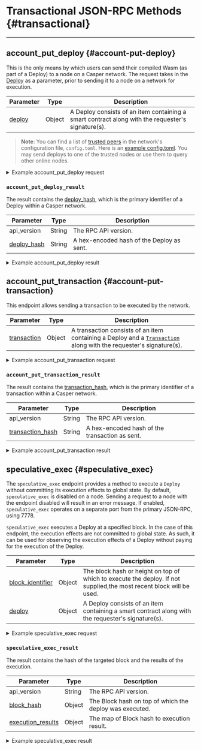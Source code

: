 # Transactional JSON-RPC Methods {#transactional}

---

## account_put_deploy {#account-put-deploy}

This is the only means by which users can send their compiled Wasm (as part of a Deploy) to a node on a Casper network. The request takes in the [Deploy](../../concepts/design/casper-design.md/#execution-semantics-deploys) as a parameter, prior to sending it to a node on a network for execution.

|Parameter|Type|Description|
|---------|----|-----------|
|[deploy](./types_chain.md#deploy)|Object|A Deploy consists of an item containing a smart contract along with the requester's signature(s).|

> **Note**: You can find a list of [trusted peers](../../operators/setup/joining.md/#known-addresses) in the network's configuration file, `config.toml`. Here is an [example config.toml](https://github.com/casper-network/casper-node/blob/dev/resources/production/config-example.toml#L131). You may send deploys to one of the trusted nodes or use them to query other online nodes.

<details>

<summary>Example account_put_deploy request</summary>

```bash

{
  "id": 1,
  "jsonrpc": "2.0",
  "method": "account_put_deploy",
  "params": [
    {
      "approvals": [
        {
          "signer": "01f8b29f39c38600ecb3bbb082951e04ab63a4ad4f7c9048a5057e461a5a8d58a5",
          "signature": "019d6ef5c62c80ad4e50df343fba6f0fced17dea4c65e7976f66335ffcfcde2a7f02e928c8507cef3c76c3151e0e9cc9c3f7838b9f7a99ac4be5522ca092841100"
        }
      ],
      "hash": "00a8677713222df88b6988926e0b14adeda6c663957f5075003395da4e5c6888",
      "header": {
        "account": "01f8b29f39c38600ecb3bbb082951e04ab63a4ad4f7c9048a5057e461a5a8d58a5",
        "body_hash": "145ae09d6da5bc290051db8cb7132a41a30473d5900eaaf409d92b666325ca00",
        "chain_name": "casper-net-1",
        "dependencies": [
          "0101010101010101010101010101010101010101010101010101010101010101"
        ],
        "gas_price": 1,
        "timestamp": "2023-09-26T14:07:10.024Z",
        "ttl": "1h"
      },
      "payment": {
        "StoredContractByName": {
          "args": [
            [
              "amount",
              {
                "bytes": "0400f90295",
                "cl_type": "U512"
              }
            ]
          ],
          "entry_point": "example-entry-point",
          "name": "casper-example"
        }
      },
      "session": {
        "Transfer": {
          "args": [
            [
              "amount",
              {
                "cl_type": "U512",
                "bytes": "0400f90295"
              }
            ],
            [
              "target",
              {
                "cl_type": "URef",
                "bytes": "09480c3248ef76b603d386f3f4f8a5f87f597d4eaffd475433f861af187ab5db07"
              }
            ]
          ]
        }
      }
    }
  ]
}

```

</details>

### `account_put_deploy_result`

The result contains the [deploy_hash](./types_chain.md#deployhash), which is the primary identifier of a Deploy within a Casper network.

|Parameter|Type|Description|
|---------|----|-----------|
|api_version|String|The RPC API version.|
|[deploy_hash](./types_chain.md#deployhash)|String| A hex-encoded hash of the Deploy as sent.|

<details>

<summary>Example account_put_deploy result</summary>

```bash

{
  "id": 1,
  "jsonrpc": "2.0",
  "result": {
    "api_version": "1.4.13",
    "deploy_hash": "5c9b3b099c1378aa8e4a5f07f59ff1fcdc69a83179427c7e67ae0377d94d93fa"
  }
}

```

</details>

## account_put_transaction {#account-put-transaction}

This endpoint allows sending a transaction to be executed by the network.

|Parameter|Type|Description|
|---------|----|-----------|
|[transaction](./types_chain.md#transaction)|Object|A transaction consists of an item containing a Deploy and a [`Transaction`](./types_chain.md#transaction) along with the requester's signature(s).|

<details>

<summary>Example account_put_transaction request</summary>

```bash
{
  "id": 1,
  "jsonrpc": "2.0",
  "method": "account_put_transaction",
  "params": [
    {
      "name": "transaction",
      "value": {
        "Version1": {
          "hash": "6aaf4a54499e3757eb4be6967503dcc431e4623bf8bb57a14c1729a114a1aaa2",
          "header": {
            "chain_name": "casper-example",
            "timestamp": "2020-11-17T00:39:24.072Z",
            "ttl": "1h",
            "body_hash": "d2433e28993036fbdf7c963cd753893fefe619e7dbb5c0cafa5cb03bcf3ff9db",
            "pricing_mode": {
              "GasPriceMultiplier": 1
            },
            "payment_amount": null,
            "initiator_addr": {
              "PublicKey": "01d9bf2148748a85c89da5aad8ee0b0fc2d105fd39d41a4c796536354f0ae2900c"
            }
          },
          "body": {
            "args": [
              [
                "source",
                {
                  "cl_type": "URef",
                  "bytes": "0a0a0a0a0a0a0a0a0a0a0a0a0a0a0a0a0a0a0a0a0a0a0a0a0a0a0a0a0a0a0a0a07",
                  "parsed": "uref-0a0a0a0a0a0a0a0a0a0a0a0a0a0a0a0a0a0a0a0a0a0a0a0a0a0a0a0a0a0a0a0a-007"
                }
              ],
              [
                "target",
                {
                  "cl_type": "URef",
                  "bytes": "1b1b1b1b1b1b1b1b1b1b1b1b1b1b1b1b1b1b1b1b1b1b1b1b1b1b1b1b1b1b1b1b00",
                  "parsed": "uref-1b1b1b1b1b1b1b1b1b1b1b1b1b1b1b1b1b1b1b1b1b1b1b1b1b1b1b1b1b1b1b1b-000"
                }
              ],
              [
                "amount",
                {
                  "cl_type": "U512",
                  "bytes": "0500ac23fc06",
                  "parsed": "30000000000"
                }
              ],
              [
                "to",
                {
                  "cl_type": {
                    "Option": {
                      "ByteArray": 32
                    }
                  },
                  "bytes": "012828282828282828282828282828282828282828282828282828282828282828",
                  "parsed": "2828282828282828282828282828282828282828282828282828282828282828"
                }
              ],
              [
                "id",
                {
                  "cl_type": {
                    "Option": "U64"
                  },
                  "bytes": "01e703000000000000",
                  "parsed": 999
                }
              ]
            ],
            "target": "Native",
            "entry_point": "Transfer",
            "scheduling": "Standard"
          },
          "approvals": [
            {
              "signer": "01d9bf2148748a85c89da5aad8ee0b0fc2d105fd39d41a4c796536354f0ae2900c",
              "signature": "012152c1eab67f63faa6a482ec4847ecd145c3b2c3e2affe763303ecb4ccf8618a1b2d24de7313fbf8a2ac1b5256471cc6bbf21745af15516331e5fc3d4a2fa201"
            }
          ]
        }
      }
    }
  ],
}

```

</details>

### `account_put_transaction_result`

The result contains the [transaction_hash](./types_chain.md#transactionhash), which is the primary identifier of a transaction within a Casper network.

|Parameter|Type|Description|
|---------|----|-----------|
|api_version|String|The RPC API version.|
|[transaction_hash](./types_chain.md#transactionhash)|String| A hex-encoded hash of the transaction as sent.|

<details>

<summary>Example account_put_transaction result</summary>

```bash
{
  "id": 1,
  "jsonrpc": "2.0",
  "result": {
            "name": "account_put_transaction_example_result",
            "value": {
              "api_version": "1.5.3",
              "transaction_hash": {
                "Version1": "6aaf4a54499e3757eb4be6967503dcc431e4623bf8bb57a14c1729a114a1aaa2"
              }
            }
          }
}

```

</details>

## speculative_exec {#speculative_exec}

The `speculative_exec` endpoint provides a method to execute a `Deploy` without committing its execution effects to global state. By default, `speculative_exec` is disabled on a node. Sending a request to a node with the endpoint disabled will result in an error message. If enabled, `speculative_exec` operates on a separate port from the primary JSON-RPC, using 7778.

`speculative_exec` executes a Deploy at a specified block. In the case of this endpoint, the execution effects are not committed to global state. As such, it can be used for observing the execution effects of a Deploy without paying for the execution of the Deploy.

|Parameter|Type|Description|
|---------|----|-----------|
|[block_identifier](./types_chain.md#blockidentifier)|Object|The block hash or height on top of which to execute the deploy. If not supplied,the most recent block will be used.|
|[deploy](./types_chain.md#deploy)|Object|A Deploy consists of an item containing a smart contract along with the requester's signature(s).|

<details>

<summary>Example speculative_exec request</summary>

```bash

{
  "jsonrpc": "2.0",
  "method": "speculative_exec",
  "params": {
    "block_identifier": null,
    "deploy": {
      "hash": "b6aa46333fb858deee7f259a5bca581251c6200a5d902aeb1244c3a7169b5971",
      "header": {
        "account": "01a2905e4680aa49e0b44100d9dfc861b9605bb35f9956b1e99eb43863363d80aa",
        "timestamp": "2023-05-23T13:32:45.554Z",
        "ttl": "30m",
        "gas_price": 1,
        "body_hash": "74db109805bb20de43ef89a5b084544a858908b236601519d5827cd9b7fbb925",
        "dependencies": [],
        "chain_name": "integration-test"
      },
      "payment": {
        "ModuleBytes": {
          "module_bytes": "",
          "args": [
            [
              "amount",
              {
                "cl_type": "U512",
                "bytes": "0400e1f505",
                "parsed": "100000000"
              }
            ]
          ]
        }
      },
      "session": {
        "Transfer": {
          "args": [
            [
              "amount",
              {
                "cl_type": "U512",
                "bytes": "0400f90295",
                "parsed": "2500000000"
              }
            ],
            [
              "target",
              {
                "cl_type": "PublicKey",
                "bytes": "01265ea737411b349ad3d0fc724c2c588acd2765c057e5c690cd5e3dade401782b",
                "parsed": "01265ea737411b349ad3d0fc724c2c588acd2765c057e5c690cd5e3dade401782b"
              }
            ],
            [
              "id",
              {
                "cl_type": {
                  "Option": "U64"
                },
                "bytes": "010000000000000000",
                "parsed": 0
              }
            ]
          ]
        }
      },
      "approvals": [
        {
          "signer": "01a2905e4680aa49e0b44100d9dfc861b9605bb35f9956b1e99eb43863363d80aa",
          "signature": "01c94d517d5bbc8d5c74e0e68b8cb308561ff979a1c91907b56d427cc90156c437726c0b736d17f7303f2db66e405c7e5c8175b8b863703938eff1659766dff808"
        }
      ]
    }
  },
  "id": 6889533540839698701
}

```

</details>

### `speculative_exec_result`

The result contains the hash of the targeted block and the results of the execution.

|Parameter|Type|Description|
|---------|----|-----------|
|api_version|String|The RPC API version.|
|[block_hash](./types_chain.md#blockhash)|Object|The Block hash on top of which the deploy was executed.|
|[execution_results](./types_chain.md#executionresult)|Object|The map of Block hash to execution result.|

<details>

<summary>Example speculative_exec result</summary>

```bash

{
  "jsonrpc": "2.0",
  "id": -8801853076373554652,
  "result": {
    "api_version": "1.5.0",
    "block_hash": "ff862326b08702a5089d64e32100537b7ff984cac4c0ba6d1c561f7c47125f76",
    "execution_result": {
      "Success": {
        "effect": {
          "operations": [],
          "transforms": [
            {
              "key": "hash-d2dfc9409965993f9e186db762b585274dcafe439fa1321cfca08017262c8e46",
              "transform": "Identity"
            },
            {
              "key": "account-hash-f466e7f5f9240fb577d1d4c650c4063752553406dff7aa24b4822ba2b72e5b65",
              "transform": "Identity"
            },
            {
              "key": "account-hash-f466e7f5f9240fb577d1d4c650c4063752553406dff7aa24b4822ba2b72e5b65",
              "transform": "Identity"
            },
            {
              "key": "hash-d2dfc9409965993f9e186db762b585274dcafe439fa1321cfca08017262c8e46",
              "transform": "Identity"
            },
            {
              "key": "hash-d2dfc9409965993f9e186db762b585274dcafe439fa1321cfca08017262c8e46",
              "transform": "Identity"
            },
            {
              "key": "hash-0a300922655180354a9ee92b808c7b45b08e5b01d9da0bac9a9b3415bcebbf8d",
              "transform": "Identity"
            },
            {
              "key": "hash-d2dfc9409965993f9e186db762b585274dcafe439fa1321cfca08017262c8e46",
              "transform": "Identity"
            },
            {
              "key": "hash-f8df015ba26860a7ec8cab4ee99f079325b0bbb9ef0e7810b63d85df39da95fe",
              "transform": "Identity"
            },
            {
              "key": "hash-f8df015ba26860a7ec8cab4ee99f079325b0bbb9ef0e7810b63d85df39da95fe",
              "transform": "Identity"
            },
            {
              "key": "hash-59c6451dd58463708fa0b122e97114f07fa5f609229c9d67ac9426935416fbeb",
              "transform": "Identity"
            },
            {
              "key": "hash-f8df015ba26860a7ec8cab4ee99f079325b0bbb9ef0e7810b63d85df39da95fe",
              "transform": "Identity"
            },
            {
              "key": "balance-7c25ef9382fcae902b922866434f7111a1b34534323e93ff5bf22f1a401c2678",
              "transform": "Identity"
            },
            {
              "key": "balance-ea3c9bdcbe57f067a29609d397981b2d0fb39853a0a9f06e444b06404eadcb1a",
              "transform": "Identity"
            },
            {
              "key": "balance-7c25ef9382fcae902b922866434f7111a1b34534323e93ff5bf22f1a401c2678",
              "transform": {
                "WriteCLValue": {
                  "cl_type": "U512",
                  "bytes": "05f0e630ed87",
                  "parsed": "583799990000"
                }
              }
            },
            {
              "key": "balance-ea3c9bdcbe57f067a29609d397981b2d0fb39853a0a9f06e444b06404eadcb1a",
              "transform": {
                "AddUInt512": "100000000"
              }
            },
            {
              "key": "hash-d2dfc9409965993f9e186db762b585274dcafe439fa1321cfca08017262c8e46",
              "transform": "Identity"
            },
            {
              "key": "account-hash-f466e7f5f9240fb577d1d4c650c4063752553406dff7aa24b4822ba2b72e5b65",
              "transform": "Identity"
            },
            {
              "key": "account-hash-f466e7f5f9240fb577d1d4c650c4063752553406dff7aa24b4822ba2b72e5b65",
              "transform": "Identity"
            },
            {
              "key": "hash-d2dfc9409965993f9e186db762b585274dcafe439fa1321cfca08017262c8e46",
              "transform": "Identity"
            },
            {
              "key": "hash-d2dfc9409965993f9e186db762b585274dcafe439fa1321cfca08017262c8e46",
              "transform": "Identity"
            },
            {
              "key": "hash-0a300922655180354a9ee92b808c7b45b08e5b01d9da0bac9a9b3415bcebbf8d",
              "transform": "Identity"
            },
            {
              "key": "hash-d2dfc9409965993f9e186db762b585274dcafe439fa1321cfca08017262c8e46",
              "transform": "Identity"
            },
            {
              "key": "hash-f8df015ba26860a7ec8cab4ee99f079325b0bbb9ef0e7810b63d85df39da95fe",
              "transform": "Identity"
            },
            {
              "key": "hash-f8df015ba26860a7ec8cab4ee99f079325b0bbb9ef0e7810b63d85df39da95fe",
              "transform": "Identity"
            },
            {
              "key": "hash-59c6451dd58463708fa0b122e97114f07fa5f609229c9d67ac9426935416fbeb",
              "transform": "Identity"
            },
            {
              "key": "hash-f8df015ba26860a7ec8cab4ee99f079325b0bbb9ef0e7810b63d85df39da95fe",
              "transform": "Identity"
            },
            {
              "key": "balance-7c25ef9382fcae902b922866434f7111a1b34534323e93ff5bf22f1a401c2678",
              "transform": "Identity"
            },
            {
              "key": "balance-ea3c9bdcbe57f067a29609d397981b2d0fb39853a0a9f06e444b06404eadcb1a",
              "transform": "Identity"
            },
            {
              "key": "balance-7c25ef9382fcae902b922866434f7111a1b34534323e93ff5bf22f1a401c2678",
              "transform": {
                "WriteCLValue": {
                  "cl_type": "U512",
                  "bytes": "05f0e630ed87",
                  "parsed": "583799990000"
                }
              }
            },
            {
              "key": "balance-ea3c9bdcbe57f067a29609d397981b2d0fb39853a0a9f06e444b06404eadcb1a",
              "transform": {
                "AddUInt512": "100000000"
              }
            },
            {
              "key": "hash-f8df015ba26860a7ec8cab4ee99f079325b0bbb9ef0e7810b63d85df39da95fe",
              "transform": "Identity"
            },
            {
              "key": "hash-f8df015ba26860a7ec8cab4ee99f079325b0bbb9ef0e7810b63d85df39da95fe",
              "transform": "Identity"
            },
            {
              "key": "hash-59c6451dd58463708fa0b122e97114f07fa5f609229c9d67ac9426935416fbeb",
              "transform": "Identity"
            },
            {
              "key": "hash-f8df015ba26860a7ec8cab4ee99f079325b0bbb9ef0e7810b63d85df39da95fe",
              "transform": "Identity"
            },
            {
              "key": "balance-7c25ef9382fcae902b922866434f7111a1b34534323e93ff5bf22f1a401c2678",
              "transform": "Identity"
            },
            {
              "key": "balance-92ec6dfbdf151e20b55c89e0a327959cf6e5b091c5f2b39201c1858e2943f3bd",
              "transform": "Identity"
            },
            {
              "key": "balance-7c25ef9382fcae902b922866434f7111a1b34534323e93ff5bf22f1a401c2678",
              "transform": {
                "WriteCLValue": {
                  "cl_type": "U512",
                  "bytes": "05f0ed2d5887",
                  "parsed": "581299990000"
                }
              }
            },
            {
              "key": "balance-92ec6dfbdf151e20b55c89e0a327959cf6e5b091c5f2b39201c1858e2943f3bd",
              "transform": {
                "AddUInt512": "2500000000"
              }
            },
            {
              "key": "transfer-97426c848475dae98446f2c2fd00ec7901cd8ddfe250171ff4ed25d78412a612",
              "transform": {
                "WriteTransfer": {
                  "deploy_hash": "d898910011b1f2f8797a442740e69cd5de41b9f796e658e962a24663e6199e5a",
                  "from": "account-hash-0a9b33af5108c5a6e1067b0ddec6853ce1745d591375d767ac5db680d21845e7",
                  "to": "account-hash-f466e7f5f9240fb577d1d4c650c4063752553406dff7aa24b4822ba2b72e5b65",
                  "source": "uref-7c25ef9382fcae902b922866434f7111a1b34534323e93ff5bf22f1a401c2678-007",
                  "target": "uref-92ec6dfbdf151e20b55c89e0a327959cf6e5b091c5f2b39201c1858e2943f3bd-004",
                  "amount": "2500000000",
                  "gas": "0",
                  "id": 0
                }
              }
            },
            {
              "key": "deploy-d898910011b1f2f8797a442740e69cd5de41b9f796e658e962a24663e6199e5a",
              "transform": {
                "WriteDeployInfo": {
                  "deploy_hash": "d898910011b1f2f8797a442740e69cd5de41b9f796e658e962a24663e6199e5a",
                  "transfers": [
                    "transfer-97426c848475dae98446f2c2fd00ec7901cd8ddfe250171ff4ed25d78412a612"
                  ],
                  "from": "account-hash-0a9b33af5108c5a6e1067b0ddec6853ce1745d591375d767ac5db680d21845e7",
                  "source": "uref-7c25ef9382fcae902b922866434f7111a1b34534323e93ff5bf22f1a401c2678-007",
                  "gas": "100000000"
                }
              }
            },
            {
              "key": "hash-d2dfc9409965993f9e186db762b585274dcafe439fa1321cfca08017262c8e46",
              "transform": "Identity"
            },
            {
              "key": "hash-d2dfc9409965993f9e186db762b585274dcafe439fa1321cfca08017262c8e46",
              "transform": "Identity"
            },
            {
              "key": "hash-0a300922655180354a9ee92b808c7b45b08e5b01d9da0bac9a9b3415bcebbf8d",
              "transform": "Identity"
            },
            {
              "key": "hash-d2dfc9409965993f9e186db762b585274dcafe439fa1321cfca08017262c8e46",
              "transform": "Identity"
            },
            {
              "key": "balance-ea3c9bdcbe57f067a29609d397981b2d0fb39853a0a9f06e444b06404eadcb1a",
              "transform": "Identity"
            },
            {
              "key": "hash-d2dfc9409965993f9e186db762b585274dcafe439fa1321cfca08017262c8e46",
              "transform": "Identity"
            },
            {
              "key": "hash-f8df015ba26860a7ec8cab4ee99f079325b0bbb9ef0e7810b63d85df39da95fe",
              "transform": "Identity"
            },
            {
              "key": "hash-59c6451dd58463708fa0b122e97114f07fa5f609229c9d67ac9426935416fbeb",
              "transform": "Identity"
            },
            {
              "key": "hash-f8df015ba26860a7ec8cab4ee99f079325b0bbb9ef0e7810b63d85df39da95fe",
              "transform": "Identity"
            },
            {
              "key": "balance-ea3c9bdcbe57f067a29609d397981b2d0fb39853a0a9f06e444b06404eadcb1a",
              "transform": "Identity"
            },
            {
              "key": "balance-ecc530e74cf2185936a334aa1e0f07539aa3b33c4b547e71fc4109151755652f",
              "transform": "Identity"
            },
            {
              "key": "balance-ea3c9bdcbe57f067a29609d397981b2d0fb39853a0a9f06e444b06404eadcb1a",
              "transform": {
                "WriteCLValue": {
                  "cl_type": "U512",
                  "bytes": "00",
                  "parsed": "0"
                }
              }
            },
            {
              "key": "balance-ecc530e74cf2185936a334aa1e0f07539aa3b33c4b547e71fc4109151755652f",
              "transform": {
                "AddUInt512": "100000000"
              }
            }
          ]
        },
        "transfers": [
          "transfer-97426c848475dae98446f2c2fd00ec7901cd8ddfe250171ff4ed25d78412a612"
        ],
        "cost": "100000000"
      }
    }
  }
}

```


</details>